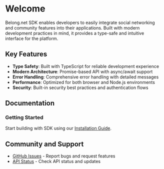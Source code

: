 # Welcome

Belong.net SDK enables developers to easily integrate social networking and community features into their applications. Built with modern development practices in mind, it provides a type-safe and intuitive interface for the platform.

## Key Features

- **Type Safety**: Built with TypeScript for reliable development experience
- **Modern Architecture**: Promise-based API with async/await support
- **Error Handling**: Comprehensive error handling with detailed messages
- **Performance**: Optimized for both browser and Node.js environments
- **Security**: Built-in security best practices and authentication flows

## Documentation

### Getting Started

Start building with SDK using our [Installation Guide](./installation.md).

## Community and Support

- [GitHub Issues](https://github.com/belongnet/sdk/issues) - Report bugs and request features
- [API Status](https://status.belongnet.com) - Check API status and updates
